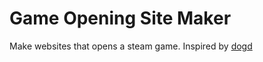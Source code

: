 # Game Opening Site Maker
Make websites that opens a steam game. Inspired by [dogd](https://sastofficial.github.io/pages/dogd)
